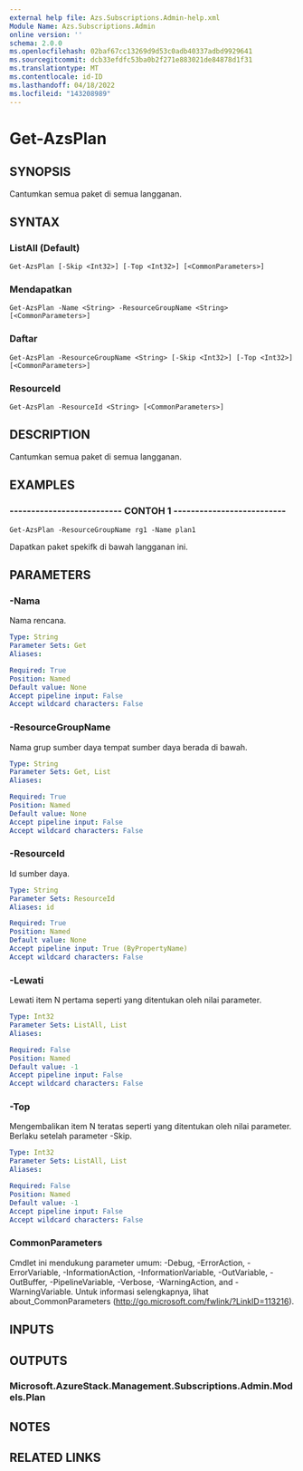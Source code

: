 ```yaml
---
external help file: Azs.Subscriptions.Admin-help.xml
Module Name: Azs.Subscriptions.Admin
online version: ''
schema: 2.0.0
ms.openlocfilehash: 02baf67cc13269d9d53c0adb40337adbd9929641
ms.sourcegitcommit: dcb33efdfc53ba0b2f271e883021de84878d1f31
ms.translationtype: MT
ms.contentlocale: id-ID
ms.lasthandoff: 04/18/2022
ms.locfileid: "143208989"
---
```

# Get-AzsPlan

## SYNOPSIS
Cantumkan semua paket di semua langganan.

## SYNTAX

### ListAll (Default)
```
Get-AzsPlan [-Skip <Int32>] [-Top <Int32>] [<CommonParameters>]
```

### Mendapatkan
```
Get-AzsPlan -Name <String> -ResourceGroupName <String> [<CommonParameters>]
```

### Daftar
```
Get-AzsPlan -ResourceGroupName <String> [-Skip <Int32>] [-Top <Int32>] [<CommonParameters>]
```

### ResourceId
```
Get-AzsPlan -ResourceId <String> [<CommonParameters>]
```

## DESCRIPTION
Cantumkan semua paket di semua langganan.

## EXAMPLES

### -------------------------- CONTOH 1 --------------------------
```
Get-AzsPlan -ResourceGroupName rg1 -Name plan1
```

Dapatkan paket spekifk di bawah langganan ini.

## PARAMETERS

### -Nama
Nama rencana.

```yaml
Type: String
Parameter Sets: Get
Aliases: 

Required: True
Position: Named
Default value: None
Accept pipeline input: False
Accept wildcard characters: False
```

### -ResourceGroupName
Nama grup sumber daya tempat sumber daya berada di bawah.

```yaml
Type: String
Parameter Sets: Get, List
Aliases: 

Required: True
Position: Named
Default value: None
Accept pipeline input: False
Accept wildcard characters: False
```

### -ResourceId
Id sumber daya.

```yaml
Type: String
Parameter Sets: ResourceId
Aliases: id

Required: True
Position: Named
Default value: None
Accept pipeline input: True (ByPropertyName)
Accept wildcard characters: False
```

### -Lewati
Lewati item N pertama seperti yang ditentukan oleh nilai parameter.

```yaml
Type: Int32
Parameter Sets: ListAll, List
Aliases: 

Required: False
Position: Named
Default value: -1
Accept pipeline input: False
Accept wildcard characters: False
```

### -Top
Mengembalikan item N teratas seperti yang ditentukan oleh nilai parameter.
Berlaku setelah parameter -Skip.

```yaml
Type: Int32
Parameter Sets: ListAll, List
Aliases: 

Required: False
Position: Named
Default value: -1
Accept pipeline input: False
Accept wildcard characters: False
```

### CommonParameters
Cmdlet ini mendukung parameter umum: -Debug, -ErrorAction, -ErrorVariable, -InformationAction, -InformationVariable, -OutVariable, -OutBuffer, -PipelineVariable, -Verbose, -WarningAction, and -WarningVariable. Untuk informasi selengkapnya, lihat about_CommonParameters (http://go.microsoft.com/fwlink/?LinkID=113216).

## INPUTS

## OUTPUTS

### Microsoft.AzureStack.Management.Subscriptions.Admin.Models.Plan

## NOTES

## RELATED LINKS

